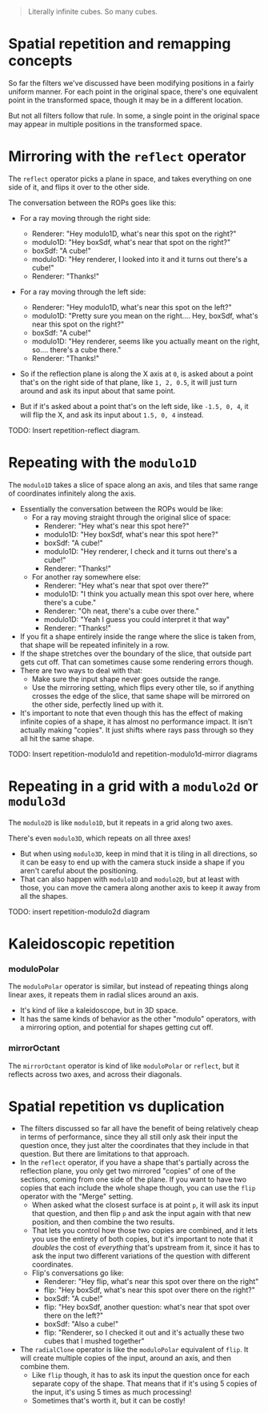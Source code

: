 > Literally infinite cubes. So many cubes.

# Spatial repetition and remapping concepts

So far the filters we've discussed have been modifying positions in a fairly uniform manner. For each point in the original space, there's one equivalent point in the transformed space, though it may be in a different location.

But not all filters follow that rule. In some, a single point in the original space may appear in multiple positions in the transformed space.

# Mirroring with the `reflect` operator

The `reflect` operator picks a plane in space, and takes everything on one side of it, and flips it over to the other side.

The conversation between the ROPs goes like this:

- For a ray moving through the right side:
    - Renderer: "Hey modulo1D, what's near this spot on the right?"
    - modulo1D: "Hey boxSdf, what's near that spot on the right?"
    - boxSdf: "A cube!"
    - modulo1D: "Hey renderer, I looked into it and it turns out there's a cube!"
    - Renderer: "Thanks!"
- For a ray moving through the left side:
    - Renderer: "Hey modulo1D, what's near this spot on the left?"
    - modulo1D: "Pretty sure you mean on the right.... Hey, boxSdf, what's near this spot on the right?"
    - boxSdf: "A cube!"
    - modulo1D: "Hey renderer, seems like you actually meant on the right, so.... there's a cube there."
    - Renderer: "Thanks!"

- So if the reflection plane is along the X axis at `0`, is asked about a point that's on the right side of that plane, like `1, 2, 0.5`, it will just turn around and ask its input about that same point.
- But if it's asked about a point that's on the left side, like `-1.5, 0, 4`, it will flip the X, and ask its input about `1.5, 0, 4` instead.

TODO: Insert repetition-reflect diagram.

# Repeating with the `modulo1D`

The `modulo1D` takes a slice of space along an axis, and tiles that same range of coordinates infinitely along the axis.

- Essentially the conversation between the ROPs would be like:
    - For a ray moving straight through the original slice of space:
        - Renderer: "Hey what's near this spot here?"
        - modulo1D: "Hey boxSdf, what's near this spot here?"
        - boxSdf: "A cube!"
        - modulo1D: "Hey renderer, I check and it turns out there's a cube!"
        - Renderer: "Thanks!"
    - For another ray somewhere else:
        - Renderer: "Hey what's near that spot over there?"
        - modulo1D: "I think you actually mean this spot over here, where there's a cube."
        - Renderer: "Oh neat, there's a cube over there."
        - modulo1D: "Yeah I guess you could interpret it that way"
        - Renderer: "Thanks!"
- If you fit a shape entirely inside the range where the slice is taken from, that shape will be repeated infinitely in a row.
- If the shape stretches over the boundary of the slice, that outside part gets cut off. That can sometimes cause some rendering errors though.
- There are two ways to deal with that:
    - Make sure the input shape never goes outside the range.
    - Use the mirroring setting, which flips every other tile, so if anything crosses the edge of the slice, that same shape will be mirrored on the other side, perfectly lined up with it.
- It's important to note that even though this has the effect of making infinite copies of a shape, it has almost no performance impact. It isn't actually making "copies". It just shifts where rays pass through so they all hit the same shape.

TODO: Insert repetition-modulo1d and repetition-modulo1d-mirror diagrams

# Repeating in a grid with a `modulo2d` or `modulo3d`

The `modulo2D` is like `modulo1D`, but it repeats in a grid along two axes.

There's even `modulo3D`, which repeats on all three axes!

- But when using `modulo3D`, keep in mind that it is tiling in all directions, so it can be easy to end up with the camera stuck inside a shape if you aren't careful about the positioning.
- That can also happen with `modulo1D` and `modulo2D`, but at least with those, you can move the camera along another axis to keep it away from all the shapes.

TODO: insert repetition-modulo2d diagram

# Kaleidoscopic repetition

### moduloPolar

The `moduloPolar` operator is similar, but instead of repeating things along linear axes, it repeats them in radial slices around an axis.

- It's kind of like a kaleidoscope, but in 3D space.
- It has the same kinds of behavior as the other "modulo" operators, with a mirroring option, and potential for shapes getting cut off.

### mirrorOctant

The `mirrorOctant` operator is kind of like `moduloPolar` or `reflect`, but it reflects across two axes, and across their diagonals.

# Spatial repetition vs duplication

- The filters discussed so far all have the benefit of being relatively cheap in terms of performance, since they all still only ask their input the question once, they just alter the coordinates that they include in that question. But there are limitations to that approach.
- In the `reflect` operator, if you have a shape that's partially across the reflection plane, you only get two mirrored "copies" of one of the sections, coming from one side of the plane. If you want to have two copies that each include the whole shape though, you can use the `flip` operator with the "Merge" setting.
    - When asked what the closest surface is at point `p`, it will ask its input that question, and then flip `p` and ask the input again with that new position, and then combine the two results.
    - That lets you control how those two copies are combined, and it lets you use the entirety of both copies, but it's important to note that it *doubles* the cost of *everything* that's upstream from it, since it has to ask the input two different variations of the question with different coordinates.
    - Flip's conversations go like:
        - Renderer: "Hey flip, what's near this spot over there on the right"
        - flip: "Hey boxSdf, what's near this spot over there on the right?"
        - boxSdf: "A cube!"
        - flip: "Hey boxSdf, another question: what's near that spot over there on the left?"
        - boxSdf: "Also a cube!"
        - flip: "Renderer, so I checked it out and it's actually these two cubes that I mushed together"
- The `radialClone` operator is like the `moduloPolar` equivalent of `flip`. It will create multiple copies of the input, around an axis, and then combine them.
    - Like `flip` though, it has to ask its input the question once for each separate copy of the shape. That means that if it's using 5 copies of the input, it's using 5 times as much processing!
    - Sometimes that's worth it, but it can be costly!
